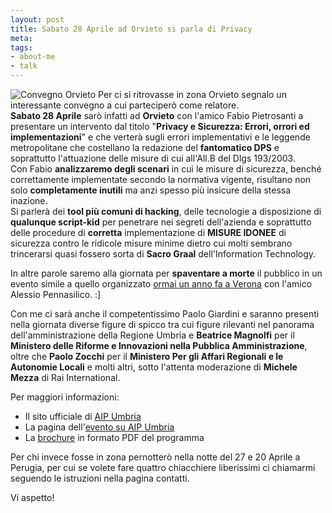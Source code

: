 ```yaml
--- 
layout: post
title: Sabato 28 Aprile ad Orvieto si parla di Privacy
meta: 
tags: 
- about-me
- talk
---
```

![Convegno Orvieto](/download/20070427_orvieto.jpg)
Per ci si ritrovasse in zona Orvieto segnalo un interessante convegno a cui parteciperò come relatore.  
**Sabato 28 Aprile** sarò infatti ad **Orvieto** con l'amico Fabio Pietrosanti a presentare un intervento dal titolo "**Privacy e Sicurezza: Errori, orrori ed implementazioni**" e che verterà sugli errori implementativi e le leggende metropolitane che costellano la redazione del **fantomatico DPS** e soprattutto l'attuazione delle misure di cui all'All.B del Dlgs 193/2003.  
Con Fabio **analizzaremo degli scenari** in cui le misure di sicurezza, benché correttamente implementate secondo la normativa vigente, risultano non solo **completamente inutili** ma anzi spesso più insicure della stessa inazione.  
Si parlerà dei **tool più comuni di hacking**, delle tecnologie a disposizione di **qualunque script-kid** per penetrare nei segreti dell'azienda e soprattutto delle procedure di **corretta** implementazione di **MISURE IDONEE** di sicurezza contro le ridicole misure minime dietro cui molti sembrano trincerarsi quasi fossero sorta di **Sacro Graal** dell'Information Technology.  
  
In altre parole saremo alla giornata per **spaventare a morte** il pubblico in un evento simile a quello organizzato [ormai un anno fa a Verona](http://www.lastknight.com/2006/02/15/verona-24-febbraio-2006-privacy-ovvero-come-vincere-la-paura-del-31-marzo/) con l'amico Alessio Pennasilico. :]  
  
Con me ci sarà anche il competentissimo Paolo Giardini e saranno presenti nella giornata diverse figure di spicco tra cui figure rilevanti nel panorama dell'amministrazione della Regione Umbria e **Beatrice Magnolfi** per il **Ministero delle Riforme e Innovazioni nella Pubblica Amministrazione**, oltre che **Paolo Zocchi** per il **Ministero Per gli Affari Regionali e le Autonomie Locali** e molti altri, sotto l'attenta moderazione di **Michele Mezza** di Rai International.    
  
Per maggiori informazioni:  
*  Il sito ufficiale di [AIP Umbria](http://www.umbria.aipnet.it)  
*  La pagina dell'[evento su AIP Umbria](http://www.umbria.aipnet.it/index.php?option=com_content&task=view&id=61&Itemid=32)  
*  La [brochure](http://www.umbria.aipnet.it/media/Programma_Congresso_AIPUmbria_2007.pdf) in formato PDF del programma  
  
Per chi invece fosse in zona pernotterò nella notte del 27 e 20 Aprile a Perugia, per cui se volete fare quattro chiacchiere liberissimi ci chiamarmi seguendo le istruzioni nella pagina contatti.  
  
Vi aspetto! 
